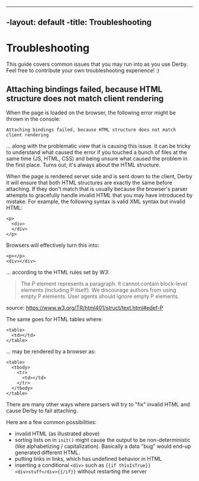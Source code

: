----
-layout: default
-title: Troubleshooting
----

# Troubleshooting

This guide covers common issues that you may run into as you use Derby. Feel free to contribute your own troubleshooting experience! :)

## Attaching bindings failed, because HTML structure does not match client rendering

When the page is loaded on the browser, the following error might be thrown in the console:

```
Attaching bindings failed, because HTML structure does not match client rendering
```

... along with the problematic view that is causing this issue. It can be tricky to understand what caused the error if you touched a bunch of files at the same time (JS, HTML, CSS) and being unsure what caused the problem in the first place. Turns out, it's always about the HTML structure.

When the page is rendered server side and is sent down to the client, Derby it will ensure that both HTML structures are exactly the same before attaching. If they don't match that is usually because the browser's parser attempts to gracefully handle invalid HTML that you may have introduced by mistake. For example, the following syntax is valid XML syntax but invalid HTML:

```jinja
<p>
  <div>
  </div>
</p>
```

Browsers will effectively turn this into:

```jinja
<p></p>
<div></div>
```

... according to the HTML rules set by W3:

> The P element represents a paragraph. It cannot contain block-level elements (including P itself). We discourage authors from using empty P elements. User agents should ignore empty P elements.

source: https://www.w3.org/TR/html401/struct/text.html#edef-P

The same goes for HTML tables where:

```jinja
<table>
  <td></td>
</table>
```

... may be rendered by a browser as:

```jinja
<table>
  <tbody>
    <tr>
      <td></td>
    </tr>
  </tbody>
</table>
```

There are many other ways where parsers will try to "fix" invalid HTML and cause Derby to fail attaching.

Here are a few common possibilities:
* invalid HTML (as illustrated above)
* sorting lists on in `init()` might cause the output to be non-deterministic (like alphabetizing / capitalization). Basically a data "bug" would end-up generated different HTML.
* putting links in links, which has undefined behavior in HTML
* inserting a conditional `<div>` such as `{{if thisIsTrue}}<div>stuff</div>{{/if}}` without restarting the server
